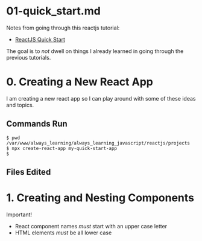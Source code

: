 
# 01-quick_start.md

Notes from going through this reactjs tutorial:

- [ReactJS Quick Start](https://beta.reactjs.org/learn)

The goal is to *not* dwell on things I already learned in going through the previous tutorials.

# 0. Creating a New React App

I am creating a new react app so I can play around with some of these ideas and topics.

## Commands Run

```
$ pwd
/var/www/always_learning/always_learning_javascript/reactjs/projects
$ npx create-react-app my-quick-start-app
$
```

## Files Edited

# 1. Creating and Nesting Components

Important!

- React component names *must* start with an upper case letter
- HTML elements *must* be all lower case

```javascript
```

```javascript
```

```javascript
```

```html
```

```javascript
```

```html
```

```javascript
```

```html
```

